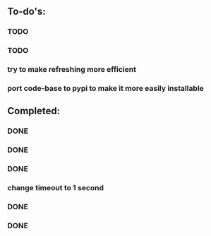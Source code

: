 To-do\'s:
---------

### **TODO**

### **TODO**

### try to make refreshing more efficient

### port code-base to pypi to make it more easily installable

Completed:
----------

### **DONE**

### **DONE**

### **DONE**

### change timeout to 1 second

### **DONE**

### **DONE**
